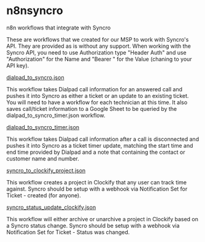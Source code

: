 # n8nsyncro
n8n workflows that integrate with Syncro

These are workflows that we created for our MSP to work with Syncro's API. They are provided as is without any support. When working with the Syncro API, you need to use Authorization type "Header Auth" and use "Authorization" for the Name and "Bearer <token>" for the Value (chaning <token> to your API key).

[dialpad_to_syncro.json](https://github.com/bionemesis/n8nsyncro/blob/main/dialpad_to_syncro.json)

This workflow takes Dialpad call information for an answered call and pushes it into Syncro as either a ticket or an update to an existing ticket. You will need to have a workflow for each technician at this time. It also saves call/ticket information to a Google Sheet to be queried by the dialpad_to_syncro_timer.json workflow.

[dialpad_to_syncro_timer.json](https://github.com/bionemesis/n8nsyncro/blob/main/dialpad_to_syncro_timer.json)

This workflow takes Dialpad call information after a call is disconnected and pushes it into Syncro as a ticket timer update, matching the start time and end time provided by Dialpad and a note that containing the contact or customer name and number.

[syncro_to_clockify_project.json](https://github.com/bionemesis/n8nsyncro/blob/main/syncro_to_clockify_project.json)

This workflow creates a project in Clockify that any user can track time against. Syncro should be setup with a webhook via Notification Set for Ticket - created (for anyone).

[syncro_status_update_clockify.json](https://github.com/bionemesis/n8nsyncro/blob/main/syncro_status_update_clockify.json)

This workflow will either archive or unarchive a project in Clockify based on a Syncro status change. Syncro should be setup with a webhook via Notification Set for Ticket - Status was changed.